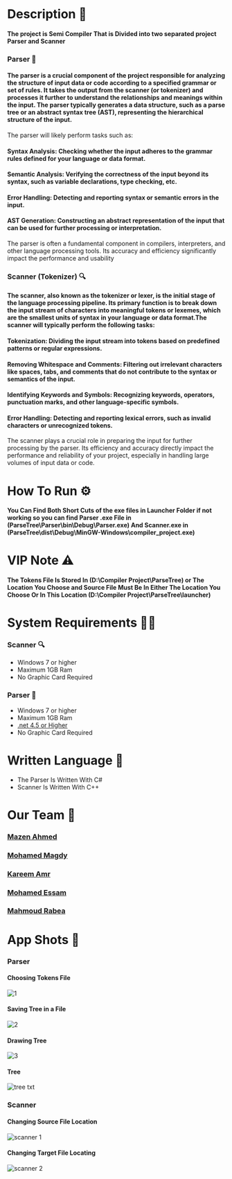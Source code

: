 # Description 🌟
#### The project is Semi Compiler That is Divided into two separated project Parser and Scanner 

### Parser 🌳
#### The parser is a crucial component of the project responsible for analyzing the structure of input data or code according to a specified grammar or set of rules. It takes the output from the scanner (or tokenizer) and processes it further to understand the relationships and meanings within the input. The parser typically generates a data structure, such as a parse tree or an abstract syntax tree (AST), representing the hierarchical structure of the input.
The parser will likely perform tasks such as:
#### Syntax Analysis: Checking whether the input adheres to the grammar rules defined for your language or data format.
#### Semantic Analysis: Verifying the correctness of the input beyond its syntax, such as variable declarations, type checking, etc.
#### Error Handling: Detecting and reporting syntax or semantic errors in the input.
#### AST Generation: Constructing an abstract representation of the input that can be used for further processing or interpretation.
The parser is often a fundamental component in compilers, interpreters, and other language processing tools. Its accuracy and efficiency significantly impact the performance and usability

### Scanner (Tokenizer) 🔍
#### The scanner, also known as the tokenizer or lexer, is the initial stage of the language processing pipeline. Its primary function is to break down the input stream of characters into meaningful tokens or lexemes, which are the smallest units of syntax in your language or data format.The scanner will typically perform the following tasks:
#### Tokenization: Dividing the input stream into tokens based on predefined patterns or regular expressions.
#### Removing Whitespace and Comments: Filtering out irrelevant characters like spaces, tabs, and comments that do not contribute to the syntax or semantics of the input.
#### Identifying Keywords and Symbols: Recognizing keywords, operators, punctuation marks, and other language-specific symbols.
#### Error Handling: Detecting and reporting lexical errors, such as invalid characters or unrecognized tokens.
The scanner plays a crucial role in preparing the input for further processing by the parser. Its efficiency and accuracy directly impact the performance and reliability of your project, especially in handling large volumes of input data or code.

# How To Run ⚙️
#### You Can Find Both Short Cuts of the exe files in Launcher Folder if not working so you can find Parser .exe File in (ParseTree\Parser\bin\Debug\Parser.exe) And Scanner.exe in (ParseTree\dist\Debug\MinGW-Windows\compiler_project.exe)

# VIP Note ⚠️
#### The Tokens File Is Stored In (D:\Compiler Project\ParseTree) or The Location You Choose and Source File Must Be In Either The Location You Choose Or In This Location (D:\Compiler Project\ParseTree\launcher)

# System Requirements 🧑‍💻
### Scanner 🔍
- Windows 7 or higher
- Maximum 1GB Ram
- No Graphic Card Required 

### Parser 🌳
- Windows 7 or higher
- Maximum 1GB Ram
- [.net 4.5 or Higher](https://www.microsoft.com/en-eg/download/details.aspx?id=30653)
- No Graphic Card Required 

# Written Language 📝
- The Parser Is Written With C# 
- Scanner Is Written With C++

# Our Team 👥
### [Mazen Ahmed](https://github.com/Mazen20021)
### [Mohamed Magdy](https://github.com/mohamedmagdyali-lab)
### [Kareem Amr](https://github.com/silentmug)
### [Mohamed Essam](https://github.com/MohamedEssam70)
### [Mahmoud Rabea](https://github.com/MahmoudRabea20)

# App Shots 📸
### Parser
#### Choosing Tokens File
![1](https://github.com/Mazen20021/ParseTree/assets/131156076/157ffe33-8e2d-4b15-8215-2d3977027f6d)
#### Saving Tree in a File
![2](https://github.com/Mazen20021/ParseTree/assets/131156076/ff80b383-a476-4a89-8620-7d5fff66b684)
#### Drawing Tree
![3](https://github.com/Mazen20021/ParseTree/assets/131156076/90bc7c74-87a4-4049-90b0-fdb3b21671e7)
#### Tree
![tree txt](https://github.com/Mazen20021/ParseTree/assets/131156076/fa8fde3e-dd77-40de-a277-2ac5af7a5e92)

### Scanner 
#### Changing Source File Location
![scanner 1](https://github.com/Mazen20021/ParseTree/assets/131156076/46caa7d9-9650-4002-beee-9e69db09d554)
#### Changing Target File Locating
![scanner 2](https://github.com/Mazen20021/ParseTree/assets/131156076/c8afb4af-13ce-463b-b745-baa1a4b7efdd)
